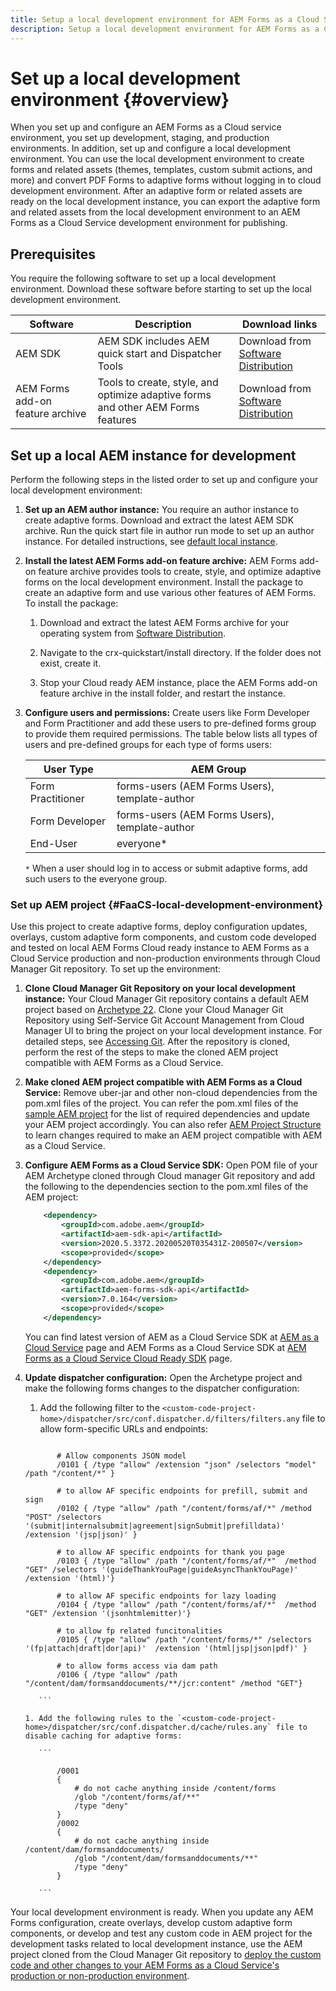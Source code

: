 ```yaml
---
title: Setup a local development environment for AEM Forms as a Cloud Service
description: Setup a local development environment for AEM Forms as a Cloud Service
---
```


# Set up a local development environment {#overview}

When you set up and configure an AEM Forms as a Cloud service environment, you set up development, staging, and production environments. In addition, set up and configure a local development environment. You can use the local development environment to create forms and related assets (themes, templates, custom submit actions, and more) and convert PDF Forms to adaptive forms without logging in to cloud development environment. After an adaptive form or related assets are ready on the local development instance, you can export the adaptive form and related assets from the local development environment to an AEM Forms as a Cloud Service development environment for publishing.

<!--
You can use the local development environment to create and test adaptive forms without connecting to the Cloud Service. AEM Forms provides an SDK to help test all the cloud-ready functionalities on the local development environment. When your forms and related assets are ready and tested on the local development environment, you can import these forms and related assets to an AEM Forms as a Cloud Service instance for publishing. 

You can also develop and test custom code like custom components and prefill service on the local development environment. When the custom code is tested and ready, you can use the Git repository of your AEM Forms as a Cloud Service development environment to deploy the custom code. 

>[!NOTE]
>
> Pre-pilot release does not support using an AEM Forms as a Cloud Service development instance to create forms. You can create forms, related assets, and custom code only on a local development environment.-->

<!--
You configure two types of development environments:

* **AEM Forms as a Cloud Service development environment:** Use the [AEM Forms as a Cloud Service](setup-forms-cloud-service.md) environment to store, manage, and publish adaptive forms and related assets. Do not use an AEM Forms as a Cloud Service environment to create adaptive forms and related assets <!--, form-centric workflows, a form data model, or to generate a Document of Record. -->

<!--
* **Local development environment:** You can use the local development environment to create and test adaptive forms without connecting to the service. Adobe provides a SDK for the local development to help test all the cloud-ready functionalities. 
Use a local development environment:
    
    * To create forms and related assets (themes, templates, custom submit actions, and more) and convert PDF Forms to adaptive forms. After an adaptive form or related assets are ready on the local development instance, you can export the adaptive form and related assets from the local development environment to an AEM Forms as a Cloud Service development environment for publishing.  
    
    * To update configuration settings and develop and test custom code like custom components and prefill service. When the custom code is tested and ready, you can use the Git repository of your AEM Forms as a Cloud Service development environment to deploy the custom code.  

You can use the local development environment to create and test adaptive forms without connecting to the service. Adobe provides a SDK for the local development to help test all the cloud-ready functionalities. When your forms and related assets are ready and tested on the local development environment, you can import these forms and related assets to an AEM Forms as a Cloud Service instance for publishing. 

You can use the [development tools](https://docs.adobe.com/content/help/en/experience-manager-65/developing/devtools/dev-tools.html) to write custom code, customize or create new adaptive forms components, create a custom prefill service, or modify default configurations of an AEM Forms as a Cloud Service instance. 

-->

## Prerequisites

You require the following software to set up a local development environment. Download these software before starting to set up the local development environment.

|Software   | Description |Download links|
|---|---|---|
| AEM SDK | AEM SDK includes AEM quick start and Dispatcher Tools| Download from [Software Distribution](https://experience.adobe.com/#/downloads/content/software-distribution/en/aemcloud.html)||
| AEM Forms add-on feature archive  | Tools to create, style, and optimize adaptive forms and other AEM Forms features| Download from [Software Distribution](https://experience.adobe.com/#/downloads/content/software-distribution/en/aemcloud.html) |

## Set up a local AEM instance for development

Perform the following steps in the listed order to set up and configure your local development environment:

1. **Set up an AEM author instance:** You require an author instance to create adaptive forms. Download and extract the latest AEM SDK archive. Run the quick start file in author run mode to set up an author instance. For detailed instructions, see [default local instance](https://docs.adobe.com/content/help/en/experience-manager-65/deploying/deploying/deploy.html#on-premise).  

1. **Install the latest AEM Forms add-on feature archive:** AEM Forms add-on feature archive provides tools to create, style, and optimize adaptive forms on the local development environment. Install the package to create an adaptive form and use various other features of AEM Forms. To install the package:

    1. Download and extract the latest AEM Forms archive for your operating system from [Software Distribution](https://experience.adobe.com/#/downloads/content/software-distribution/en/aemcloud.html). 

    1. Navigate to the crx-quickstart/install directory. If the folder does not exist, create it.

    1. Stop your Cloud ready AEM instance, place the AEM Forms add-on feature archive in the install folder, and restart the instance.

1. **Configure users and permissions:** Create users like Form Developer and Form Practitioner and add these users to pre-defined forms group to provide them required permissions. The table below lists all types of users and pre-defined groups for each type of forms users:
  
    | User Type | AEM Group |
    |---|---|
    | Form Practitioner  | forms-users (AEM Forms Users), template-author  |
    | Form Developer | forms-users (AEM Forms Users), template-author |
    | End-User| everyone* |

    `*` When a user should log in to access or submit adaptive forms, add such users to the everyone group.

<!--    
### Set up an AEM project for the development tasks related to local AEM 6.5.5 Forms instance

Use this project to update configurations, create overlays, develop custom adaptive form components, and custom code using the local development environment. To set up the project:

1. **Install and configure Maven and set up an AEM project based on Apache Maven:** Apache Maven is an open-source tool for managing software projects. It helps automate builds and provides quality project information. It is the recommended build management tool for AEM projects. For detailed instructions to set up an AEM project based on Apache Maven, see [How to Build AEM Projects using Apache Maven](https://docs.adobe.com/content/help/en/experience-manager-65/developing/devtools/ht-projects-maven.html).

1. Configure the project to use [uber-jar](https://docs.adobe.com/content/help/en/experience-manager-65/release-notes/service-pack/sp-release-notes.html#install-aem-forms-jee-installer) version 6.5.5 or later and [AEM Forms Client SDK](https://repo.adobe.com/nexus/content/groups/public/com/adobe/aemfd/aemfd-client-sdk/) version 6.0.160 or later.  

1. **Set Up an Integrated Development Environment:**  Set up an IDE of your choice for development, see [Set Up an Integrated Development Environment](https://docs.adobe.com/content/help/en/experience-manager-learn/foundation/development/set-up-a-local-aem-development-environment.html#set-up-an-integrated-development-environment) for detailed instructions.
 --> 

### Set up AEM project {#FaaCS-local-development-environment}

Use this project to create adaptive forms, deploy configuration updates, overlays, custom adaptive form components, and custom code developed and tested on local AEM Forms Cloud ready instance to AEM Forms as a Cloud Service production and non-production environments through Cloud Manager Git repository. To set up the environment: 

1. **Clone Cloud Manager Git Repository on your local development instance:**  Your Cloud Manager Git repository contains a default AEM project based on [Archetype 22](https://github.com/adobe/aem-project-archetype/releases/tag/aem-project-archetype-22). Clone your Cloud Manager Git Repository using Self-Service Git Account Management from Cloud Manager UI to bring the project on your local development instance. For detailed steps, see [Accessing Git](https://docs.adobe.com/content/help/en/experience-manager-cloud-manager/using/managing-code/accessing-git.html). After the repository is cloned, perform the rest of the steps to make the cloned AEM project compatible with AEM Forms as a Cloud Service.  

1. **Make cloned AEM project compatible with AEM Forms as a Cloud Service:** Remove uber-jar and other non-cloud dependencies from the pom.xml files of the project. You can refer the pom.xml files of the [sample AEM project](assets/FaaCSample.zip) for the list of required dependencies and update your AEM project accordingly. You can also refer [AEM Project Structure](https://docs.adobe.com/content/help/en/experience-manager-cloud-service/implementing/developing/aem-project-content-package-structure.html) to learn changes required to make an AEM project compatible with AEM as a Cloud Service.  

1. **Configure AEM Forms as a Cloud Service SDK:** Open POM file of your AEM Archetype cloned through Cloud manager Git repository and add the following to the dependencies section to the pom.xml files of the AEM project:

    ``` XML
        <dependency>
            <groupId>com.adobe.aem</groupId>
            <artifactId>aem-sdk-api</artifactId>
            <version>2020.5.3372.20200520T035431Z-200507</version>
            <scope>provided</scope>
        </dependency>
        <dependency>
            <groupId>com.adobe.aem</groupId>
            <artifactId>aem-forms-sdk-api</artifactId>
            <version>7.0.164</version>
            <scope>provided</scope>
        </dependency>

    ```

    You can find latest version of AEM as a Cloud Service SDK at [AEM as a Cloud Service](https://mvnrepository.com/artifact/com.adobe.aem/aem-sdk-api) page and AEM Forms as a Cloud Service SDK at [AEM Forms as a Cloud Service Cloud Ready SDK](https://mvnrepository.com/artifact/com.adobe.aem/aem-forms-sdk-api) page.


1. **Update dispatcher configuration:** Open the Archetype project and make the following forms changes to the dispatcher configuration:

    1. Add the following filter to the `<custom-code-project-home>/dispatcher/src/conf.dispatcher.d/filters/filters.any` file to allow form-specific URLs and endpoints:

     ```

            # Allow components JSON model
            /0101 { /type "allow" /extension "json" /selectors "model" /path "/content/*" }
            
            # to allow AF specific endpoints for prefill, submit and sign
            /0102 { /type "allow" /path "/content/forms/af/*" /method "POST" /selectors '(submit|internalsubmit|agreement|signSubmit|prefilldata)' /extension '(jsp|json)' }
            
            # to allow AF specific endpoints for thank you page
            /0103 { /type "allow" /path "/content/forms/af/*"  /method "GET" /selectors '(guideThankYouPage|guideAsyncThankYouPage)'  /extension '(html)'}
            
            # to allow AF specific endpoints for lazy loading
            /0104 { /type "allow" /path "/content/forms/af/*"  /method "GET" /extension '(jsonhtmlemitter)'}
            
            # to allow fp related funcitonalities
            /0105 { /type "allow" /path "/content/forms/*" /selectors '(fp|attach|draft|dor|api)'  /extension '(html|jsp|json|pdf)' }

            # to allow forms access via dam path
            /0106 { /type "allow" /path "/content/dam/formsanddocuments/**/jcr:content" /method "GET"}

        ```

    1. Add the following rules to the `<custom-code-project-home>/dispatcher/src/conf.dispatcher.d/cache/rules.any` file to disable caching for adaptive forms:

        ```
        
            /0001
            {
                # do not cache anything inside /content/forms
                /glob "/content/forms/af/**"
                /type "deny"
            }
            /0002
            {
                # do not cache anything inside /content/dam/formsanddocuments/
                /glob "/content/dam/formsanddocuments/**"
                /type "deny"
            }

        ```

Your local development environment is ready. When you update any AEM Forms configuration, create overlays, develop custom adaptive form components, or develop and test any custom code in AEM project for the development tasks related to local development instance, use the AEM project cloned from the Cloud Manager Git repository to [deploy the custom code and other changes to your AEM Forms as a Cloud Service's production or non-production environment](https://video.tv.adobe.com/v/30191?quality=9). 

